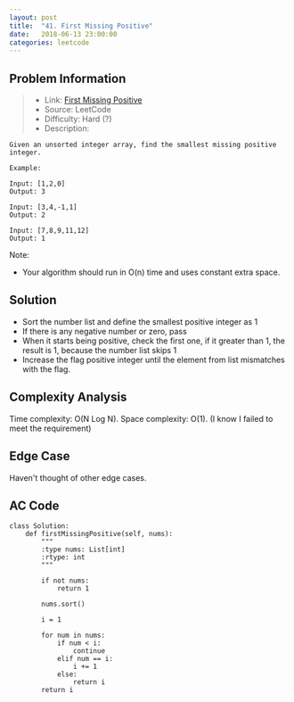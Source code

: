 ```yaml
---
layout: post
title:  "41. First Missing Positive"
date:   2018-06-13 23:00:00
categories: leetcode
---
```



## Problem Information

> * Link: [First Missing Positive](https://leetcode.com/problems/first-missing-positive/description/)
> * Source: LeetCode
> * Difficulty: Hard (?)
> * Description:

```
Given an unsorted integer array, find the smallest missing positive integer.

Example:

Input: [1,2,0]
Output: 3

Input: [3,4,-1,1]
Output: 2

Input: [7,8,9,11,12]
Output: 1
```

Note:

* Your algorithm should run in O(n) time and uses constant extra space.

## Solution
* Sort the number list and define the smallest positive integer as 1
* If there is any negative number or zero, pass
* When it starts being positive, check the first one, if it greater than 1, the result is 1, because the number list skips 1
* Increase the flag positive integer until the element from list mismatches with the flag.


## Complexity Analysis
Time complexity: O(N Log N). Space complexity: O(1).
(I know I failed to meet the requirement)

## Edge Case
Haven't thought of other edge cases.

## AC Code
```
class Solution:
    def firstMissingPositive(self, nums):
        """
        :type nums: List[int]
        :rtype: int
        """
        
        if not nums:
            return 1
        
        nums.sort()
        
        i = 1
        
        for num in nums:
            if num < i:
                continue
            elif num == i:
                i += 1
            else:
                return i
        return i
            
```


[jekyll-docs]: https://jekyllrb.com/docs/home
[jekyll-gh]:   https://github.com/jekyll/jekyll
[jekyll-talk]: https://talk.jekyllrb.com/